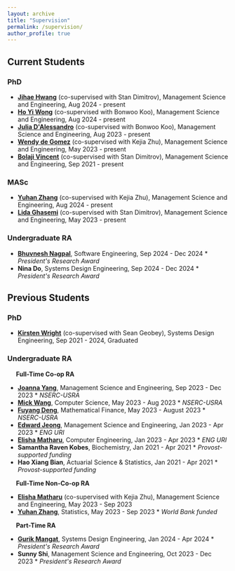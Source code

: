 ```yaml
---
layout: archive  
title: "Supervision"  
permalink: /supervision/  
author_profile: true  
---
```


## Current Students

### PhD  
- **[Jihae Hwang](https://www.linkedin.com/in/jiahehuang/)** (co-supervised with Stan Dimitrov), Management Science and Engineering, Aug 2024 - present  
- **[Ho Yi Wong](https://www.linkedin.com/in/kisty-wong-7bb47127a/)** (co-supervised with Bonwoo Koo), Management Science and Engineering, Aug 2024 - present  
- **[Julia D'Alessandro](https://www.linkedin.com/in/jndalessandro/)** (co-supervised with Bonwoo Koo), Management Science and Engineering, Aug 2023 - present  
- **[Wendy de Gomez](https://www.linkedin.com/in/wendydegomez)** (co-supervised with Kejia Zhu), Management Science and Engineering, May 2023 - present  
- **[Bolaji Vincent](https://www.linkedin.com/in/omobolajivincent/)** (co-supervised with Stan Dimitrov), Management Science and Engineering, Sep 2021 - present  

### MASc  
- **[Yuhan Zhang](https://www.linkedin.com/in/yzhang001/)** (co-supervised with Kejia Zhu), Management Science and Engineering, Aug 2024 - present  
- **[Lida Ghasemi](https://www.linkedin.com/in/lida-ghasemi-87728070/?utm_source=share&utm_campaign=share_via&utm_content=profile&utm_medium=ios_app)** (co-supervised with Stan Dimitrov), Management Science and Engineering, May 2023 - present  

### Undergraduate RA  
- **[Bhuvnesh Nagpal](https://www.linkedin.com/in/bhuvnesh-nagpal/)**, Software Engineering, Sep 2024 - Dec 2024 * _President's Research Award_  
- **Nina Do**, Systems Design Engineering, Sep 2024 - Dec 2024 * _President's Research Award_  


## Previous Students

### PhD  
- **[Kirsten Wright](https://linktr.ee/kirstenwright)** (co-supervised with Sean Geobey), Systems Design Engineering, Sep 2021 - 2024, Graduated  


### Undergraduate RA

&nbsp;&nbsp;&nbsp;&nbsp; **Full-Time Co-op RA**
- **[Joanna Yang](https://www.linkedin.com/in/joannayang123/)**, Management Science and Engineering, Sep 2023 - Dec 2023 * _NSERC-USRA_  
- **[Mick Wang](https://www.linkedin.com/in/mwango/)**, Computer Science, May 2023 - Aug 2023 * _NSERC-USRA_
- **[Fuyang Deng](www.linkedin.com/in/fydeng/)**, Mathematical Finance, May 2023 -  August 2023 * _NSERC-USRA_
- **[Edward Jeong](https://www.linkedin.com/in/edward-jeong-a59955175/)**, Management Science and Engineering, Jan 2023 - Apr 2023 * _ENG URI_
- **[Elisha Matharu](https://www.linkedin.com/in/elishamatharu/)**, Computer Engineering, Jan 2023 - Apr 2023 * _ENG URI_  
- **Samantha Raven Kobes**, Biochemistry, Jan 2021 - Apr 2021 * _Provost-supported funding_  
- **Hao Xiang Bian**, Actuarial Science & Statistics, Jan 2021 - Apr 2021 * _Provost-supported funding_  

&nbsp;&nbsp;&nbsp;&nbsp; **Full-Time Non-Co-op RA**
- **[Elisha Matharu](https://www.linkedin.com/in/elishamatharu/)** (co-supervised with Kejia Zhu), Management Science and Engineering, May 2023 - Sep 2023  
- **[Yuhan Zhang](https://www.linkedin.com/in/yzhang001/)**, Statistics, May 2023 - Sep 2023 * _World Bank funded_  

&nbsp;&nbsp;&nbsp;&nbsp; **Part-Time RA**
- **[Gurik Mangat](https://www.linkedin.com/in/gurik-mangat-70a875218/)**, Systems Design Engineering, Jan 2024 - Apr 2024 * _President's Research Award_  
- **Sunny Shi**, Management Science and Engineering, Oct 2023 - Dec 2023 * _President's Research Award_  
